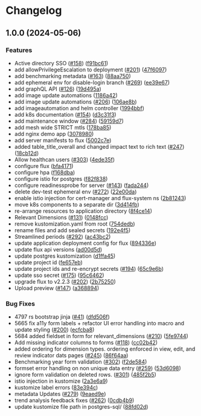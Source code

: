 # Changelog

## 1.0.0 (2024-05-06)


### Features

* Active directory SSO ([#158](https://github.com/PHACDataHub/cpho-phase2/issues/158)) ([f91bc61](https://github.com/PHACDataHub/cpho-phase2/commit/f91bc61a6986db022b851e8f982384e97c9eb56f))
* add allowPrivilegeEscalation to deployment ([#201](https://github.com/PHACDataHub/cpho-phase2/issues/201)) ([47f6097](https://github.com/PHACDataHub/cpho-phase2/commit/47f6097a390f00a8bea1d7af2c075073a5c04c47))
* add benchmarking metadata ([#163](https://github.com/PHACDataHub/cpho-phase2/issues/163)) ([88aa750](https://github.com/PHACDataHub/cpho-phase2/commit/88aa7509fbc2b7ce21033fb86bc5aee3dfded8ec))
* add ephemeral env for disable-login branch ([#269](https://github.com/PHACDataHub/cpho-phase2/issues/269)) ([ee39e67](https://github.com/PHACDataHub/cpho-phase2/commit/ee39e6750c832de5a175c1c9e6d789ac5870e6b6))
* add graphQL API ([#126](https://github.com/PHACDataHub/cpho-phase2/issues/126)) ([19d495a](https://github.com/PHACDataHub/cpho-phase2/commit/19d495a3730aadafa2cf21da2846d27e0b16ade2))
* add image update automations ([1186a42](https://github.com/PHACDataHub/cpho-phase2/commit/1186a42f6c4a61aa7a161e4fd4d044a18c5a14f7))
* add image update automations ([#206](https://github.com/PHACDataHub/cpho-phase2/issues/206)) ([106ae8b](https://github.com/PHACDataHub/cpho-phase2/commit/106ae8b6661bd72f65594e2ed79eecfddef6c302))
* add imageautomation and helm controller ([1994bbf](https://github.com/PHACDataHub/cpho-phase2/commit/1994bbf324d3589395acd72de8e263c29abf8d7a))
* add k8s documentation ([#154](https://github.com/PHACDataHub/cpho-phase2/issues/154)) ([d3c31f3](https://github.com/PHACDataHub/cpho-phase2/commit/d3c31f35f8e6eab00c2f8600a3f439a82791ad31))
* add maintenance window ([#284](https://github.com/PHACDataHub/cpho-phase2/issues/284)) ([59159d7](https://github.com/PHACDataHub/cpho-phase2/commit/59159d7614495e4e7dc858f20832d238fe8e4f79))
* add mesh wide STRICT mtls ([178ba85](https://github.com/PHACDataHub/cpho-phase2/commit/178ba858bac895845831ff4e7656426f93a099cf))
* add nginx demo app ([3078980](https://github.com/PHACDataHub/cpho-phase2/commit/3078980e802bcbf18a33acaf62c132779dd87589))
* add server manifests to flux ([5002c7e](https://github.com/PHACDataHub/cpho-phase2/commit/5002c7ef47ed92657c293485deaa2a9256d5b111))
* added table_title_overall and changed impact text to rich text ([#247](https://github.com/PHACDataHub/cpho-phase2/issues/247)) ([18cb12d](https://github.com/PHACDataHub/cpho-phase2/commit/18cb12d1468cc7813caf49a2375bb08689bb2ae8))
* Allow healthcan users ([#303](https://github.com/PHACDataHub/cpho-phase2/issues/303)) ([4ede35f](https://github.com/PHACDataHub/cpho-phase2/commit/4ede35f72e7c9dae9f5f6511687d631264643584))
* configure flux ([bfa4171](https://github.com/PHACDataHub/cpho-phase2/commit/bfa4171510205cd737cf967f4b5e9d92699cda81))
* configure hpa ([f168dba](https://github.com/PHACDataHub/cpho-phase2/commit/f168dbae72031c057fc32085f5124a6b7195c3d0))
* configure istio for postgres ([f82f838](https://github.com/PHACDataHub/cpho-phase2/commit/f82f83870df2afddf91b61c5cb758d078533bcb3))
* configure readinessprobe for server ([#143](https://github.com/PHACDataHub/cpho-phase2/issues/143)) ([fada244](https://github.com/PHACDataHub/cpho-phase2/commit/fada244f4a51bf9367084d97120b9fae28b7daf4))
* delete dev-test ephemeral env ([#272](https://github.com/PHACDataHub/cpho-phase2/issues/272)) ([22e00da](https://github.com/PHACDataHub/cpho-phase2/commit/22e00dace8c3abb8d1b5d199a40b61325ae20d32))
* enable istio injection for cert-manager and flux-system ns ([2b81243](https://github.com/PHACDataHub/cpho-phase2/commit/2b81243a399189f7d48aef5cca37e37957bf1b32))
* move k8s components to a separate dir ([3d414fb](https://github.com/PHACDataHub/cpho-phase2/commit/3d414fbae82cf32c0a3d018b956d4e9a11965188))
* re-arrange resources to application directory ([8f4ce14](https://github.com/PHACDataHub/cpho-phase2/commit/8f4ce14aef21e9789abc08d5af3f52f967cb0906))
* Relevant Dimensions ([#131](https://github.com/PHACDataHub/cpho-phase2/issues/131)) ([0148fcc](https://github.com/PHACDataHub/cpho-phase2/commit/0148fccbf5fff4426a02150814a1196562c00e1a))
* remove kustomization.yaml from root ([754dedb](https://github.com/PHACDataHub/cpho-phase2/commit/754dedb087b5b207ee6228b280a016861ba75c5b))
* rename files and add sealed secrets ([192e4f5](https://github.com/PHACDataHub/cpho-phase2/commit/192e4f5ad743f73f4d39c1a05292f1b4c71d9e58))
* Streamlined periods ([#292](https://github.com/PHACDataHub/cpho-phase2/issues/292)) ([ac43bc2](https://github.com/PHACDataHub/cpho-phase2/commit/ac43bc2d65937ed426e740f2aaa573b356da7276))
* update application deployment config for flux ([894336e](https://github.com/PHACDataHub/cpho-phase2/commit/894336ee9f43ef5d2e6175a29b161e48455d82ae))
* update flux api versions ([ad00d5d](https://github.com/PHACDataHub/cpho-phase2/commit/ad00d5db75a5612f87d85972cad99b1cd0a76c4b))
* update postgres kustomization ([d1ffa45](https://github.com/PHACDataHub/cpho-phase2/commit/d1ffa4589b728e9a0dd50d7be313a2c1657f2fa9))
* update project id ([fe657eb](https://github.com/PHACDataHub/cpho-phase2/commit/fe657ebce2bdeffd8cf78c3f450a117df9715b08))
* update project ids and re-encrypt secrets ([#194](https://github.com/PHACDataHub/cpho-phase2/issues/194)) ([65c9e6b](https://github.com/PHACDataHub/cpho-phase2/commit/65c9e6b56385aaeecc088419abdd71e6679db025))
* update sso secret ([#175](https://github.com/PHACDataHub/cpho-phase2/issues/175)) ([95c6462](https://github.com/PHACDataHub/cpho-phase2/commit/95c646286cdb5d5c2161f7d2f437c3b5b9c5c317))
* upgrade flux to v2.2.3 ([#202](https://github.com/PHACDataHub/cpho-phase2/issues/202)) ([2b75250](https://github.com/PHACDataHub/cpho-phase2/commit/2b75250c2dfcdd45b0cb3c028be2977321295e78))
* Upload preview ([#147](https://github.com/PHACDataHub/cpho-phase2/issues/147)) ([a368894](https://github.com/PHACDataHub/cpho-phase2/commit/a3688946ca90321cbd408246ac2df0ca5f576dd4))


### Bug Fixes

* 4797 rs bootstrap jinja ([#41](https://github.com/PHACDataHub/cpho-phase2/issues/41)) ([dfd506f](https://github.com/PHACDataHub/cpho-phase2/commit/dfd506f2da4eb50c332f825154f745e22e90eafd))
* 5665 fix a11y form labels + refactor UI error handling into macro and update styling ([#200](https://github.com/PHACDataHub/cpho-phase2/issues/200)) ([ecfcba8](https://github.com/PHACDataHub/cpho-phase2/commit/ecfcba84c109cf7d2e7086fe253d4f373563f591))
* 5684 added fieldset in form for relevant_dimensions ([#210](https://github.com/PHACDataHub/cpho-phase2/issues/210)) ([5fe9744](https://github.com/PHACDataHub/cpho-phase2/commit/5fe9744e6bc9ce2d8a54e2575870a4a5db69b299))
* Add missing indicator columns to forms ([#118](https://github.com/PHACDataHub/cpho-phase2/issues/118)) ([cc02b42](https://github.com/PHACDataHub/cpho-phase2/commit/cc02b4202c4397fd8e4a2cda45afd585172130ca))
* added ordering for dimension types. ordering enforced in view, edit, and review indicator dats pages ([#245](https://github.com/PHACDataHub/cpho-phase2/issues/245)) ([86f64aa](https://github.com/PHACDataHub/cpho-phase2/commit/86f64aa89496d7b68e8b7085156a85d172854b21))
* Benchmarking year form validation ([#302](https://github.com/PHACDataHub/cpho-phase2/issues/302)) ([f2de584](https://github.com/PHACDataHub/cpho-phase2/commit/f2de584acc9ec965fe753b5e926e8df052abd75d))
* formset error handling on non unique data entry ([#259](https://github.com/PHACDataHub/cpho-phase2/issues/259)) ([53d6098](https://github.com/PHACDataHub/cpho-phase2/commit/53d609828c306f872df332baccf29e974fe55e75))
* ignore form validation on deleted rows. ([#301](https://github.com/PHACDataHub/cpho-phase2/issues/301)) ([485f2b5](https://github.com/PHACDataHub/cpho-phase2/commit/485f2b5e0802151f1af09addef6d8763eb5d3032))
* istio injection in kustomize ([2a3e6a9](https://github.com/PHACDataHub/cpho-phase2/commit/2a3e6a999c874dec5f1f4a5031439d24856b00b0))
* kustomize label errors ([83e394c](https://github.com/PHACDataHub/cpho-phase2/commit/83e394c47c2a99c310d68cf5684d4082407aafaa))
* metadata Updates ([#279](https://github.com/PHACDataHub/cpho-phase2/issues/279)) ([9eaed9e](https://github.com/PHACDataHub/cpho-phase2/commit/9eaed9eed1c650b2aeb0eb6cc347d61477761d1a))
* trend analysis feedback fixes ([#262](https://github.com/PHACDataHub/cpho-phase2/issues/262)) ([0cdb4b9](https://github.com/PHACDataHub/cpho-phase2/commit/0cdb4b92704516e96f76a73cb558951d91b4dc85))
* update kustomize file path in postgres-sql/ ([88fd02d](https://github.com/PHACDataHub/cpho-phase2/commit/88fd02d1e787dfd264b4d826e17a582cc07b0ede))


